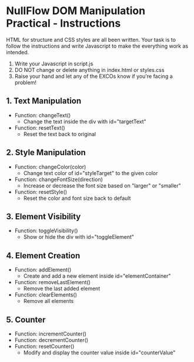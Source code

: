 # NullFlow DOM Manipulation Practical - Instructions

HTML for structure and CSS styles are all been written. Your task is to follow the instructions and write Javascript
to make the everything work as intended.

1. Write your Javascript in script.js
2. DO NOT change or delete anything in index.html or styles.css
3. Raise your hand and let any of the EXCOs know if you're facing a problem!

## 1. Text Manipulation
- Function: changeText()
  - Change the text inside the div with id="targetText"
- Function: resetText()
  - Reset the text back to original

## 2. Style Manipulation
- Function: changeColor(color)
  - Change text color of id="styleTarget" to the given color
- Function: changeFontSize(direction)
  - Increase or decrease the font size based on "larger" or "smaller"
- Function: resetStyle()
  - Reset the color and font size back to default

## 3. Element Visibility
- Function: toggleVisibility()
  - Show or hide the div with id="toggleElement"

## 4. Element Creation
- Function: addElement()
  - Create and add a new element inside id="elementContainer"
- Function: removeLastElement()
  - Remove the last added element
- Function: clearElements()
  - Remove all elements

## 5. Counter
- Function: incrementCounter()
- Function: decrementCounter()
- Function: resetCounter()
  - Modify and display the counter value inside id="counterValue"